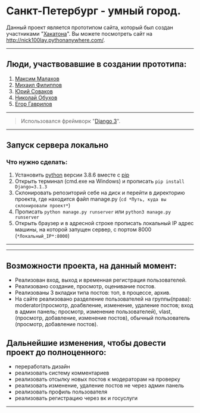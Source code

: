 # Санкт-Петербург - умный город.
Данный проект является прототипом сайта, который был создан участниками "<a href="https://hacklife.fun/">Хакатона</a>".
Вы можете посмотреть сайт на http://nick100lay.pythonanywhere.com/.

***
## Люди, участвовавшие в создании прототипа:
1. <a href="https://github.com/mrgick/">Максим Малахов</a>
2. <a href="https://github.com/miha6g/">Михаил Филиппов</a>
3. <a href="https://github.com/tweek36/">Юрий Соваков</a>
4. <a href="https://github.com/nick100lay/">Николай Обухов</a>
5. <a href="https://vk.com/idgoner21/">Егор Гаврилов</a>
*** 

>Использовался фреймворк "<a href="https://www.djangoproject.com/">Django 3</a>".

***
## Запуск сервера локально
### Что нужно сделать:
1. Установить <a href="https://www.python.org/">python</a> версии 3.8.6 вместе с <a href="https://pypi.org/project/pip/">pip</a>
2. Открыть терминал (cmd.exe на Windows) и прописать `pip install Django=3.1.3` 
3. Склонировать репозиторий себе на диск и перейти в директорию проекта, где находится файл manage.py (`cd *Путь, куда вы склонировали проект*`)  
4. Прописать `python manage.py runserver` или `python3 manage.py runserver`
5. Открыть браузер и в адресной строке прописать локальный IP адрес машины, на которой запущен сервер, с портом 8000 (```*Локальный_IP*:8000```)
***

***
## Возможности проекта, на данный момент:
* Реализован вход, выход и временная регистрация пользователей.
* Реализовано создание, просмотр, оценивание постов.
* Реализованы 3 вкладки типа постов: топ, в процессе, архив.
* На сайте реализовано разделение пользователей на группы(права): moderator(просмотр, доабвление, изменение, удаление постов; вход в админ панель; просмотр, изменение пользователей), vlast,(просмотр, добавление, изменение постов), обычный пользователь (просмотр, добавление постов).

## Дальнейшие изменения, чтобы довести проект до полноценного:
* переработать дизайн
* реализовать систему комментариев
* реализовать отсылку новых постов к модераторам на проверку
* реализовать изменение, удаление постов не через админ панель
* реализовать профиль пользователя
* реализовать регистрацию через вк и госуслуги
***
